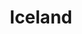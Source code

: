 ---
title: Iceland
indice: 0.44396717119330165
years:
- year: '1995'
  indice: 0.35670637651235665
- year: '1996'
  indice: 0.36184496694175655
- year: '1997'
  indice: 0.3486936566632215
- year: '1998'
  indice: 0.3567630002016331
- year: '1999'
  indice: 0.371990205726327
- year: '2000'
  indice: 0.38326547364396696
- year: '2001'
  indice: 0.3769460793238572
- year: '2002'
  indice: 0.3923260364561832
- year: '2003'
  indice: 0.4064678062050964
- year: '2004'
  indice: 0.41311900108344535
- year: '2005'
  indice: 0.4286680537001626
- year: '2006'
  indice: 0.4299939706136381
- year: '2007'
  indice: 0.45016670745415277
- year: '2008'
  indice: 0.4235046346427921
- year: '2009'
  indice: 0.4388396530158925
- year: '2010'
  indice: 0.4138373529321405
- year: '2011'
  indice: 0.40359813930713845
- year: '2012'
  indice: 0.41823351664465663
- year: '2013'
  indice: 0.41885848851765745
- year: '2014'
  indice: 0.423293977496987
- year: '2015'
  indice: 0.4219277337506664
- year: '2016'
  indice: 0.42695260255509293
- year: '2017'
  indice: 0.43108856178549515
- year: '2018'
  indice: 0.432071997182063
- year: '2019'
  indice: 0.43463313984082946
- year: '2020'
  indice: 0.44396717119330165
---